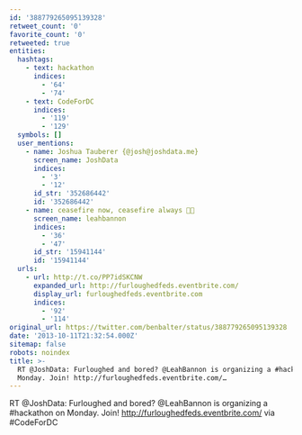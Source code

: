 ```yaml
---
id: '388779265095139328'
retweet_count: '0'
favorite_count: '0'
retweeted: true
entities:
  hashtags:
    - text: hackathon
      indices:
        - '64'
        - '74'
    - text: CodeForDC
      indices:
        - '119'
        - '129'
  symbols: []
  user_mentions:
    - name: Joshua Tauberer {@josh@joshdata.me}
      screen_name: JoshData
      indices:
        - '3'
        - '12'
      id_str: '352686442'
      id: '352686442'
    - name: ceasefire now, ceasefire always 🍞🌹
      screen_name: leahbannon
      indices:
        - '36'
        - '47'
      id_str: '15941144'
      id: '15941144'
  urls:
    - url: http://t.co/PP7idSKCNW
      expanded_url: http://furloughedfeds.eventbrite.com/
      display_url: furloughedfeds.eventbrite.com
      indices:
        - '92'
        - '114'
original_url: https://twitter.com/benbalter/status/388779265095139328
date: '2013-10-11T21:32:54.000Z'
sitemap: false
robots: noindex
title: >-
  RT @JoshData: Furloughed and bored? @LeahBannon is organizing a #hackathon on
  Monday. Join! http://furloughedfeds.eventbrite.com/…
---
```


RT @JoshData: Furloughed and bored? @LeahBannon is organizing a #hackathon on Monday. Join! http://furloughedfeds.eventbrite.com/ via #CodeForDC